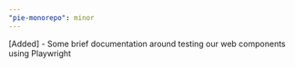 ```yaml
---
"pie-monorepo": minor
---
```


[Added] - Some brief documentation around testing our web components using Playwright
